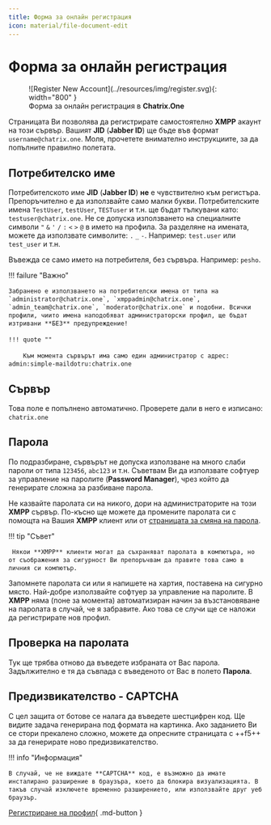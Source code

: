 ```yaml
---
title: Форма за онлайн регистрация
icon: material/file-document-edit
---
```


# Форма за онлайн регистрация

<figure markdown>
   ![Register New Account](../resources/img/register.svg){: width="800" }
   <figcaption>Форма за онлайн регистрация в <b>Chatrix.One</b></figcaption>
</figure>

Страницата Ви позволява да регистрирате самостоятелно **XMPP** акаунт на този сървър. Вашият **JID** (**Jabber ID**) ще бъде във формат `username@chatrix.one`. Моля, прочетете внимателно инструкциите, за да попълните правилно полетата.

## Потребителско име

Потребителското име **JID** (**Jabber ID**) **не** е чувствително към регистъра. Препоръчително е да използвайте само малки букви. Потребителските имена `TestUser`, `testUser`, `TESTuser` и т.н. ще бъдат тълкувани като: `testuser@chatrix.one`. Не се допуска използването на специалните символи `"` `&` `'` `/` `:` `<` `>` `@` в името на профила. За разделяне на имената, можете да използвате символите: `.` `_` `-`. Например: `test.user` или `test_user` и т.н.

Въвежда се само името на потребителя, без сървъра. Например: `pesho`.

!!! failure "Важно"

    Забранено е използването на потребителски имена от типа на `administrator@chatrix.one`, `xmppadmin@chatrix.one`, `admin_team@chatrix.one`, `moderator@chatrix.one` и подобни. Всички профили, чиито имена наподобяват администраторски профил, ще бъдат изтривани **БЕЗ** предупреждение!

    !!! quote ""

        Към момента сървърът има само един администратор с адрес: admin:simple-maildotru:chatrix.one

## Сървър

Това поле e попълнено автоматично. Проверете дали в него е изписано: `chatrix.one`

## Парола

По подразбиране, сървърът не допуска използване на много слаби пароли от типа `123456`, `abc123` и т.н. Съветвам Ви да използвате софтуер за управление на паролите (**Password Manager**), чрез който да генерирате сложна за разбиване парола.

Не казвайте паролата си на никого, дори на администраторите на този **XMPP** сървър. По-късно ще можете да промените паролата си с помощта на Вашия **XMPP** клиент или от [страницата за смяна на парола](https://chatrix.one/user/change_password/).

!!! tip "Съвет"

     Някои **XMPP** клиенти могат да съхраняват паролата в компютъра, но от съображения за сигурност Ви препоръчвам да правите това само в личния си компютър.

 Запомнете паролата си или я напишете на хартия, поставена на сигурно място. Най-добре използвайте софтуер за управление на паролите. В **XMPP** няма (поне за момента) автоматизиран начин за възстановяване на паролата в случай, че я забравите. Ако това се случи ще се наложи да регистрирате нов профил.

## Проверка на паролата

Тук ще трябва отново да въведете избраната от Вас парола. Задължително е тя да съвпада с въведеното от Вас в полето **Парола**.

## Предизвикателство - **CAPTCHA**

С цел защита от ботове се налага да въведете шестцифрен код. Ще видите задача генерирана под формата на картинка. Ако заданието Ви се стори прекалено сложно, можете да опресните страницата с ++f5++ за да генерирате ново предизвикателство.

!!! info "Информация"

    В случай, че не виждате **CAPTCHA** код, е възможно да имате инсталирано разширение в браузъра, което да блокира визуализацията. В такъв случай изключете временно разширението, или използвайте друг уеб браузър.

[Регистриране на профил](https://chatrix.one/user/new/){ .md-button }

